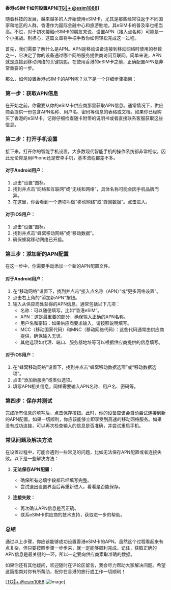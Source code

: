 **香港eSIM卡如何設置APN[[TG💪+ @esim1088](https://t.me/s/esim1088)]**

随着科技的发展，越来越多的人开始使用eSIM卡，尤其是那些经常往返于不同国家和地区的人群。香港作为国际金融中心和旅游胜地，其eSIM卡的普及率也相当高。不过，对于初次接触eSIM卡的朋友来说，设置APN（接入点名称）可能是一个小挑战。别担心，这篇文章将手把手教你如何轻松完成这一过程。

首先，我们需要了解什么是APN。APN是移动设备连接到移动网络时使用的参数之一，它决定了你的设备通过哪个网络服务提供商访问互联网。简单来说，APN就是连接到移动网络的关键钥匙。在使用香港的eSIM卡之前，正确配置APN是非常重要的一步。

那么，如何设置香港eSIM卡的APN呢？以下是一个详细步骤指南：

### **第一步：获取APN信息**
在开始之前，你需要从你的eSIM卡供应商那里获取APN信息。通常情况下，供应商会提供一份包含APN名称、用户名、密码等信息的表格或文档。如果你已经购买了香港的eSIM卡，记得仔细检查随卡附带的说明书或者直接联系客服获取这些信息。

### **第二步：打开手机设置**
接下来，打开你的智能手机设置。大多数现代智能手机的操作系统都非常相似，因此无论你是用iPhone还是安卓手机，基本流程都差不多。

#### **对于Android用户：**
1. 点击“设置”图标。
2. 找到并点击“网络和互联网”或“无线和网络”，具体名称可能会因手机品牌而异。
3. 在这里，你会看到一个选项叫做“移动网络”或“蜂窝数据”。点击进入。

#### **对于iOS用户：**
1. 点击“设置”图标。
2. 找到并点击“蜂窝移动网络”或“移动数据”。
3. 确保蜂窝移动网络已开启。

### **第三步：添加新的APN配置**
在这一步中，你需要手动添加一个新的APN配置文件。

#### **对于Android用户：**
1. 在“移动网络”设置下，找到并点击“接入点名称（APN）”或“更多网络设置”。
2. 点击右上角的“添加新APN”按钮。
3. 输入从供应商处获得的APN信息。通常包括以下几项：
   - 名称：可以随便填写，比如“香港eSIM”。
   - APN：这是最重要的部分，确保输入正确的APN名称。
   - 用户名和密码：如果供应商要求输入，请按照说明填写。
   - MCC（移动国家代码）和MNC（移动网络代码）：这些代码通常由供应商提供，确保输入无误。
   - 其他选项如代理、端口、服务器地址等可以根据供应商提供的信息填写。

#### **对于iOS用户：**
1. 在“蜂窝移动网络”设置下，找到并点击“蜂窝移动数据选项”或“移动数据选项”。
2. 点击“添加新服务”或类似选项。
3. 填写APN相关信息，同样需要输入APN名称、用户名、密码等。

### **第四步：保存并测试**
完成所有信息的填写后，点击保存按钮。此时，你的设备应该会自动尝试连接到新的APN配置。如果一切顺利，你应该能够立即享受到高速的移动网络服务。如果没有成功连接，可以再次检查输入的信息是否准确，并尝试重启手机。

### **常见问题及解决方法**
在设置过程中，可能会遇到一些常见的问题，比如无法保存APN配置或者连接失败。以下是一些解决方法：

1. **无法保存APN配置：**
   - 确保所有必填字段都已经填写完整。
   - 尝试退出设置界面后再重新进入，看看是否能保存。

2. **连接失败：**
   - 再次确认APN信息是否正确。
   - 联系eSIM卡供应商的技术支持，获取进一步的帮助。

### **总结**
通过以上步骤，你应该能够成功设置香港eSIM卡的APN。虽然这个过程看起来有点复杂，但只要按照步骤一步步来，就一定能够顺利完成。记住，获取正确的APN信息是最关键的一环，所以一定要向供应商索取准确的数据。

如果你还有其他疑问，欢迎随时在评论区留言，我会尽力帮助大家解决问题。希望这篇指南对你有所帮助，祝你在香港的旅行或工作一切顺利！

[[TG💪+ @esim1088](https://t.me/s/esim1088) ![Image](https://i.postimg.cc/4NQfJmqS/Snipaste-2025-05-13-00-14-12.png)]